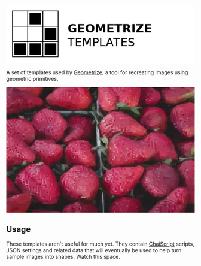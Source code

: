 [![Project logo](https://github.com/Tw1ddle/geometrize-templates/blob/master/screenshots/logo.png?raw=true "Geometrize Haxe Templates - recreating images as geometric shapes logo")](http://www.samcodes.co.uk/)

A set of templates used by [Geometrize](https://github.com/Tw1ddle/geometrize), a tool for recreating images using geometric primitives.

[![Geometrized Strawberries](https://github.com/Tw1ddle/geometrize-templates/blob/master/screenshots/strawberries.jpg?raw=true "Geometrized Strawberries")](http://www.samcodes.co.uk/)

## Usage

These templates aren't useful for much yet. They contain [ChaiScript](https://github.com/ChaiScript/ChaiScript) scripts, JSON settings and related data that will eventually be used to help turn sample images into shapes. Watch this space.